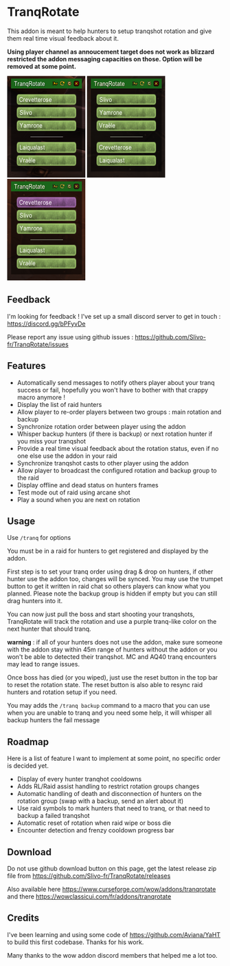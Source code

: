 # TranqRotate

This addon is meant to help hunters to setup tranqshot rotation and give them real time visual feedback about it.

**Using player channel as annoucement target does not work as blizzard restricted the addon messaging capacities on those. Option will be removed at some point.**

![Screenshot](docs/screenshots/screenshot.png "ui") ![Screenshot](docs/screenshots/drag.gif "ui")  ![Screenshot](docs/screenshots/rotation.gif "ui")

## Feedback

I'm looking for feedback ! I've set up a small discord server to get in touch : https://discord.gg/bPFyvDe
 
Please report any issue using github issues : https://github.com/Slivo-fr/TranqRotate/issues

## Features

- Automatically send messages to notify others player about your tranq success or fail, hopefully you won't have to bother with that crappy macro anymore !
- Display the list of raid hunters
- Allow player to re-order players between two groups : main rotation and backup
- Synchronize rotation order between player using the addon
- Whisper backup hunters (if there is backup) or next rotation hunter if you miss your tranqshot
- Provide a real time visual feedback about the rotation status, even if no one else use the addon in your raid
- Synchronize tranqshot casts to other player using the addon
- Allow player to broadcast the configured rotation and backup group to the raid
- Display offline and dead status on hunters frames
- Test mode out of raid using arcane shot
- Play a sound when you are next on rotation

## Usage
 
Use `/tranq` for options

You must be in a raid for hunters to get registered and displayed by the addon.

First step is to set your tranq order using drag & drop on hunters, if other hunter use the addon too, changes will be synced. 
You may use the trumpet button to get it written in raid chat so others players can know what you planned. 
Please note the backup group is hidden if empty but you can still drag hunters into it.

You can now just pull the boss and start shooting your tranqshots, TranqRotate will track the rotation and use a purple tranq-like color on the next hunter that should tranq.

**warning** : if all of your hunters does not use the addon, make sure someone with the addon stay within 45m range of hunters without the addon or you won't be able to detected their tranqshot. MC and AQ40 tranq encounters may lead to range issues. 

Once boss has died (or you wiped), just use the reset button in the top bar to reset the rotation state.
The reset button is also able to resync raid hunters and rotation setup if you need.

You may adds the `/tranq backup` command to a macro that you can use when you are unable to tranq and you need some help,
it will whisper all backup hunters the fail message

## Roadmap

Here is a list of feature I want to implement at some point, no specific order is decided yet.

- Display of every hunter tranqhot cooldowns
- Adds RL/Raid assist handling to restrict rotation groups changes
- Automatic handling of death and disconnection of hunters on the rotation group (swap with a backup, send an alert about it)
- Use raid symbols to mark hunters that need to tranq, or that need to backup a failed tranqshot
- Automatic reset of rotation when raid wipe or boss die
- Encounter detection and frenzy cooldown progress bar

## Download

Do not use github download button on this page, get the latest release zip file from https://github.com/Slivo-fr/TranqRotate/releases

Also available here https://www.curseforge.com/wow/addons/tranqrotate and there https://wowclassicui.com/fr/addons/tranqrotate

## Credits

I've been learning and using some code of https://github.com/Aviana/YaHT to build this first codebase. Thanks for his work.

Many thanks to the wow addon discord members that helped me a lot too.
